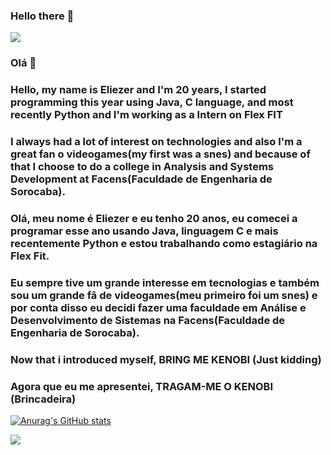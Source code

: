 ### Hello there 👋

![](https://media.giphy.com/media/Nx0rz3jtxtEre/giphy.gif)

### Olá 👋

### Hello, my name is Eliezer and I'm 20 years, I started programming this year using Java, C language, and most recently Python and I'm working as a Intern on Flex FIT
### I always had a lot of interest on technologies and also I'm a great fan o videogames(my first was a snes) and because of that I choose to do a college in Analysis and Systems Development at Facens(Faculdade de Engenharia de Sorocaba).


### Olá, meu nome é Eliezer e eu tenho 20 anos, eu comecei a programar esse ano usando Java, linguagem C e mais recentemente Python e estou trabalhando como estagiário na Flex Fit.
### Eu sempre tive um grande interesse em tecnologias e também sou um grande fã de videogames(meu primeiro foi um snes) e por conta disso eu decidi fazer uma faculdade em Análise e Desenvolvimento de Sistemas na Facens(Faculdade de Engenharia de Sorocaba).

### Now that i introduced myself, BRING ME KENOBI (Just kidding)

### Agora que eu me apresentei, TRAGAM-ME O KENOBI (Brincadeira)

[![Anurag's GitHub stats](https://github-readme-stats.vercel.app/api?username=eliazin)](https://github.com/anuraghazra/github-readme-stats)

![](https://media.giphy.com/media/UIeLsVh8P64G4/giphy.gif)
